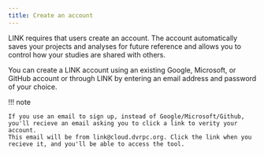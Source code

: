 ```yaml
---
title: Create an account
---
```


LINK requires that users create an account. The account automatically saves your projects and analyses for future reference and allows you to control how your studies are shared with others. 

You can create a LINK account using an existing Google, Microsoft, or GitHub account or through LINK by entering an email address and password of your choice.


!!! note

    If you use an email to sign up, instead of Google/Microsoft/Github, you'll recieve an email asking you to click a link to verity your account. 
    This email will be from link@cloud.dvrpc.org. Click the link when you recieve it, and you'll be able to access the tool.